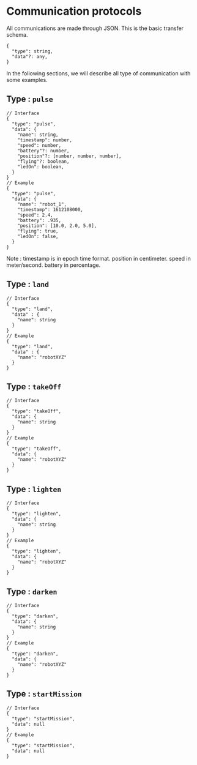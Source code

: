 # Communication protocols

All communications are made through JSON. This is the basic transfer schema.

```jsonc
{
  "type": string,
  "data"?: any,
}
```

In the following sections, we will describe all type of communication with some examples.

## Type : `pulse`

```jsonc
// Interface
{
  "type": "pulse", 
  "data": {
    "name": string,
    "timestamp": number,
    "speed": number,
    "battery"?: number,
    "position"?: [number, number, number],
    "flying"?: boolean,
    "ledOn": boolean,
  }
}
// Example
{
  "type": "pulse", 
  "data": {
    "name": "robot_1",
    "timestamp": 1612108000,
    "speed": 2.4,
    "battery": .935,
    "position": [10.0, 2.0, 5.0],
    "flying": true,
    "ledOn": false,
  }
}
```

Note : timestamp is in epoch time format. position in centimeter. speed in meter/second. battery in percentage.

## Type : `land`

```jsonc
// Interface
{
  "type": "land",
  "data" : {
    "name": string
  }
}
// Example
{
  "type": "land",
  "data" : {
    "name": "robotXYZ"
  }
}
```

## Type : `takeOff`
```jsonc
// Interface
{
  "type": "takeOff",
  "data": {
    "name": string
  }
}
// Example
{
  "type": "takeOff",
  "data": {
    "name": "robotXYZ"
  }
}
```

## Type : `lighten`
```jsonc
// Interface
{
  "type": "lighten",
  "data": {
    "name": string
  }
}
// Example
{
  "type": "lighten",
  "data": {
    "name": "robotXYZ"
  }
}
```

## Type : `darken`
```jsonc
// Interface
{
  "type": "darken",
  "data": {
    "name": string
  }
}
// Example
{
  "type": "darken",
  "data": {
    "name": "robotXYZ"
  }
}
```

## Type : `startMission`
```jsonc
// Interface
{
  "type": "startMission",
  "data": null
}
// Example
{
  "type": "startMission",
  "data": null
}